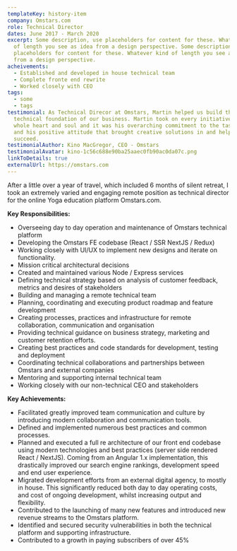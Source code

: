 ```yaml
---
templateKey: history-item
company: Omstars.com
role: Technical Director
dates: June 2017 - March 2020
excerpt: Some description, use placeholders for content for these. Whatever kind
  of length you see as idea from a design perspective. Some description, use
  placeholders for content for these. Whatever kind of length you see as idea
  from a design perspective.
acheivements:
  - Established and developed in house technical team
  - Complete fronte end rewrite
  - Worked closely with CEO
tags:
  - some
  - tags
testimonial: As Technical Direcor at Omstars, Martin helped us build the entire
  technical foundation of our business. Martin took on every initiative with his
  whole heart and soul and it was his overarching commitment to the task at hand
  and his positive attitude that brought creative solutions in and helped us
  succeed.
testimonialAuthor: Kino MacGregor, CEO - Omstars
testimonialAvatar: kino-1c56c688e90ba25aaec0fb90ac0da07c.png
linkToDetails: true
externalUrl: https://omstars.com
---
```


After a little over a year of travel, which included 6 months of silent retreat, I took an extremely varied and engaging remote position as technical director for the online Yoga education platform Omstars.com.

**Key Responsibilities:**

- Overseeing day to day operation and maintenance of Omstars technical platform
- Developing the Omstars FE codebase (React / SSR NextJS / Redux)
- Working closely with UI/UX to implement new designs and iterate on functionality.
- Mission critical architectural decisions
- Created and maintained various Node / Express services
- Defining technical strategy based on analysis of customer feedback, metrics and desires of stakeholders
- Building and managing a remote technical team
- Planning, coordinating and executing product roadmap and feature development
- Creating processes, practices and infrastructure for remote collaboration, communication and organisation
- Providing technical guidance on business strategy, marketing and customer retention efforts.
- Creating best practices and code standards for development, testing and deployment
- Coordinating technical collaborations and partnerships between Omstars and external companies
- Mentoring and supporting internal technical team
- Working closely with our non-technical CEO and stakeholders

**Key Achievements:**

- Facilitated greatly improved team communication and culture by introducing modern collaboration and communication tools.
- Defined and implemented numerous best practices and common processes.
- Planned and executed a full re architecture of our front end codebase using modern technologies and best practices (server side rendered React / NextJS). Coming from an Angular 1.x implementation, this drastically improved our search engine rankings, development speed and end user experience.
- Migrated development efforts from an external digital agency, to mostly in house. This significantly reduced both day to day operating costs, and cost of ongoing development, whilst increasing output and flexibility.
- Contributed to the launching of many new features and introduced new revenue streams to the Omstars platform.
- Identified and secured security vulnerabilities in both the technical platform and supporting infrastructure.
- Contributed to a growth in paying subscribers of over 45%
